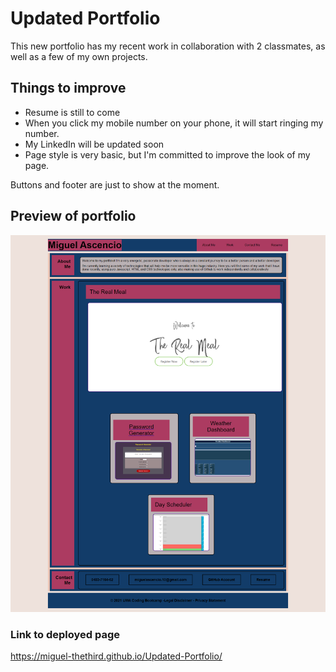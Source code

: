 # Updated Portfolio

This new portfolio has my recent work in collaboration with 2 classmates, as well as a few of my own projects. 

## Things to improve 

* Resume is still to come
* When you click my mobile number on your phone, it will start ringing my number. 
* My LinkedIn will be updated soon
* Page style is very basic, but I'm committed to improve the look of my page.

Buttons and footer are just to show at the moment.

## Preview of portfolio 

![portfolio page](./Assets/images/UpdatedCapture.png)

### Link to deployed page

https://miguel-thethird.github.io/Updated-Portfolio/
